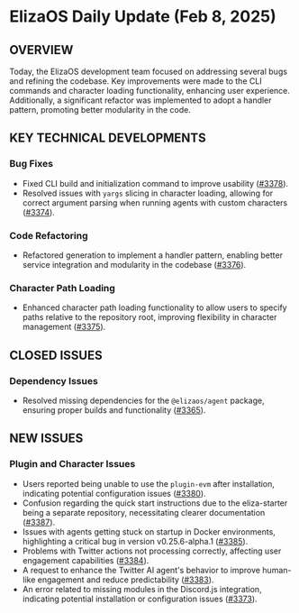 # ElizaOS Daily Update (Feb 8, 2025)

## OVERVIEW 
Today, the ElizaOS development team focused on addressing several bugs and refining the codebase. Key improvements were made to the CLI commands and character loading functionality, enhancing user experience. Additionally, a significant refactor was implemented to adopt a handler pattern, promoting better modularity in the code.

## KEY TECHNICAL DEVELOPMENTS

### Bug Fixes
- Fixed CLI build and initialization command to improve usability ([#3378](https://github.com/elizaos/eliza/pull/3378)).
- Resolved issues with `yargs` slicing in character loading, allowing for correct argument parsing when running agents with custom characters ([#3374](https://github.com/elizaos/eliza/pull/3374)).

### Code Refactoring
- Refactored generation to implement a handler pattern, enabling better service integration and modularity in the codebase ([#3376](https://github.com/elizaos/eliza/pull/3376)).

### Character Path Loading
- Enhanced character path loading functionality to allow users to specify paths relative to the repository root, improving flexibility in character management ([#3375](https://github.com/elizaos/eliza/pull/3375)).

## CLOSED ISSUES

### Dependency Issues
- Resolved missing dependencies for the `@elizaos/agent` package, ensuring proper builds and functionality ([#3365](https://github.com/elizaos/eliza/issues/3365)).

## NEW ISSUES

### Plugin and Character Issues
- Users reported being unable to use the `plugin-evm` after installation, indicating potential configuration issues ([#3380](https://github.com/elizaos/eliza/issues/3380)).
- Confusion regarding the quick start instructions due to the eliza-starter being a separate repository, necessitating clearer documentation ([#3387](https://github.com/elizaos/eliza/issues/3387)).
- Issues with agents getting stuck on startup in Docker environments, highlighting a critical bug in version v0.25.6-alpha.1 ([#3385](https://github.com/elizaos/eliza/issues/3385)).
- Problems with Twitter actions not processing correctly, affecting user engagement capabilities ([#3384](https://github.com/elizaos/eliza/issues/3384)).
- A request to enhance the Twitter AI agent's behavior to improve human-like engagement and reduce predictability ([#3383](https://github.com/elizaos/eliza/issues/3383)).
- An error related to missing modules in the Discord.js integration, indicating potential installation or configuration issues ([#3373](https://github.com/elizaos/eliza/issues/3373)).